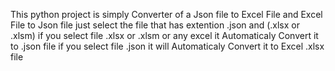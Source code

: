 This python project is simply Converter of a Json file to Excel File and Excel File to Json file
just select the file that has extention .json and (.xlsx or .xlsm)
if you select file .xlsx or .xlsm or any excel it Automaticaly Convert it to .json file
if you select file .json it will Automaticaly Convert  it to Excel .xlsx file
